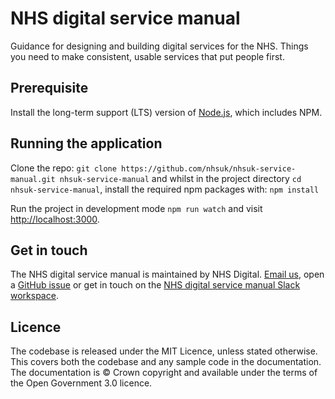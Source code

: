 # NHS digital service manual

Guidance for designing and building digital services for the NHS. Things you need to make consistent, usable services that put people first.

## Prerequisite

Install the long-term support (LTS) version of <a href="https://nodejs.org/en/">Node.js</a>, which includes NPM.

## Running the application

Clone the repo: `git clone https://github.com/nhsuk/nhsuk-service-manual.git nhsuk-service-manual` and whilst in the project directory `cd nhsuk-service-manual`, install the required npm packages with: `npm install`

Run the project in development mode `npm run watch` and visit <a href="http://localhost:3000">http://localhost:3000</a>.

## Get in touch

The NHS digital service manual is maintained by NHS Digital. [Email us](mailto:service-manual@nhs.net), open a [GitHub issue](https://github.com/nhsuk/nhsuk-service-manual/issues/new) or get in touch on the [NHS digital service manual Slack workspace](https://nhs-service-manual.slack.com/join/shared_invite/enQtNTIyOTEyNjU3NDkyLTk4NDQ3YzkwYzk1Njk5YjAxYTI5YTVkZmUxMGQ0ZjA3NjMyM2ZkNjBlMWMxODVjZjYzNzg1ZmU4MWY1NmE2YzE).

## Licence

The codebase is released under the MIT Licence, unless stated otherwise. This covers both the codebase and any sample code in the documentation. The documentation is © Crown copyright and available under the terms of the Open Government 3.0 licence.
